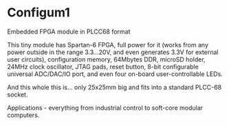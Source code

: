 # Configum1
Embedded FPGA module in PLCC68 format

This tiny module has Spartan-6 FPGA, full power for it (works from any power outside in the range 3.3...20V, and even generates 3.3V for external user circuits), configuration memory, 64Mbytes DDR, microSD holder, 24MHz clock oscillator, JTAG pads, reset button, 8-bit configurable universal ADC/DAC/IO port, and even four on-board user-controllable LEDs.

And this whole this is... only 25x25mm big and fits into a standard PLCC-68 socket.

Applications - everything from industrial control to soft-core modular computers.
